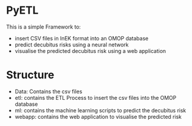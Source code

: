 # PyETL
This is a simple Framework to:
- insert CSV files in InEK format into an OMOP database
- predict decubitus risks using a neural network
- visualise the predicted decubitus risk using a web application

# Structure
- Data: Contains the csv files
- etl: contains the ETL Process to insert the csv files into the OMOP database
- ml: contains the machine learning scripts to predict the decubitus risk
- webapp: contains the web application to visualise the predicted risk